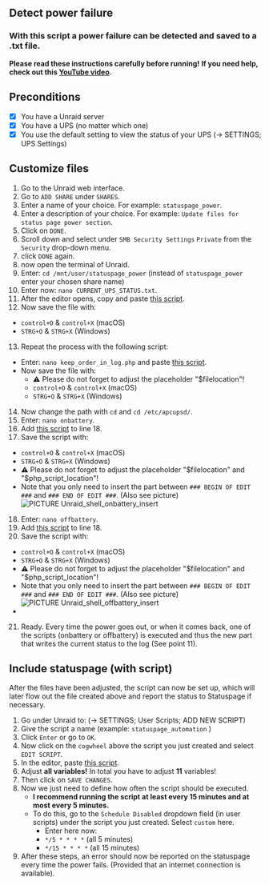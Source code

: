 ## Detect power failure
### With this script a power failure can be detected and saved to a .txt file.
**Please read these instructions carefully before running!**
**If you need help, check out this [YouTube video](https://www.youtube.com/EasyTec100).**

## Preconditions
- [x] You have a Unraid server
- [x] You have a UPS (no matter which one)
- [x] You use the default setting to view the status of your UPS (-> SETTINGS; UPS Settings)

## Customize files
1. Go to the Unraid web interface. 
2. Go to ```ADD SHARE``` under ```SHARES```.
3. Enter a name of your choice. For example: ```statuspage_power```.
4. Enter a description of your choice. For example: ```Update files for status page power section```.
5. Click on ```DONE```.
6. Scroll down and select under ```SMB Security Settings``` ```Private``` from the ```Security``` drop-down menu.
7. click ```DONE``` again.
8. now open the terminal of Unraid.
9. Enter: ```cd /mnt/user/statuspage_power``` (instead of ```statuspage_power``` enter your chosen share name)
10. Enter now: ```nano CURRENT_UPS_STATUS.txt```.
11. After the editor opens, copy and paste [this script](https://github.com/EasyTecRepository/StatuspageAutomation/blob/main/Power/CURRENT_UPS_STATUS.txt).
12. Now save the file with:
   - ```control+O``` & ```control+X``` (macOS)
   - ```STRG+O``` & ```STRG+X``` (Windows)

13. Repeat the process with the following script:
   - Enter: ```nano keep_order_in_log.php``` and paste [this script](https://github.com/EasyTecRepository/StatuspageAutomation/blob/main/Power/keep_order_in_log.php).
   - Now save the file with:
      - ⚠️ Please do not forget to adjust the placeholder "$filelocation"!
      - ```control+O``` & ```control+X``` (macOS)
      - ```STRG+O``` & ```STRG+X``` (Windows)
14. Now change the path with ```cd``` and ```cd /etc/apcupsd/```.
15. Enter: ```nano onbattery```.
16. Add [this script](https://github.com/EasyTecRepository/StatuspageAutomation/blob/main/Power/insert_onbattery) to line 18.
17. Save the script with:
   - ```control+O``` & ```control+X``` (macOS)
   - ```STRG+O``` & ```STRG+X``` (Windows)
   - ⚠️ Please do not forget to adjust the placeholder "$filelocation" and "$php_script_location"!
   - Note that you only need to insert the part between ```### BEGIN OF EDIT ###``` and ```### END OF EDIT ###```. (Also see picture) ![PICTURE Unraid_shell_onbattery_insert](https://github.com/EasyTecRepository/StatuspageAutomation/blob/main/images/Unraid_shell_onbattery_insert.png)
18. Enter: ```nano offbattery```.
19. Add [this script](https://github.com/EasyTecRepository/StatuspageAutomation/blob/main/Power/insert_offbattery) to line 18.
20. Save the script with:
   - ```control+O``` & ```control+X``` (macOS)
   - ```STRG+O``` & ```STRG+X``` (Windows)
   - ⚠️ Please do not forget to adjust the placeholder "$filelocation" and "$php_script_location"!
   - Note that you only need to insert the part between ```### BEGIN OF EDIT ###``` and ```### END OF EDIT ###```. (Also see picture) ![PICTURE Unraid_shell_offbattery_insert](https://github.com/EasyTecRepository/StatuspageAutomation/blob/main/images/Unraid_shell_offbattery_insert.png)
   - 
21. Ready. Every time the power goes out, or when it comes back, one of the scripts (onbattery or offbattery) is executed and thus the new part that writes the current status to the log (See point 11).

## Include statuspage (with script)
After the files have been adjusted, the script can now be set up, which will later flow out the file created above and report the status to Statuspage if necessary.
1. Go under Unraid to: (-> SETTINGS; User Scripts; ADD NEW SCRIPT)
2. Give the script a name (example: ```statuspage_automation``` )
3. Click ```Enter``` or go to ```OK```.
4. Now click on the ```cogwheel``` above the script you just created and select ```EDIT SCRIPT```.
5. In the editor, paste [this script](https://github.com/EasyTecRepository/StatuspageAutomation/blob/main/Power/poweroutage_check.sh).
6. Adjust **all variables!** In total you have to adjust **11** variables!
7. Then click on ```SAVE CHANGES```.
8. Now we just need to define how often the script should be executed. 
   - **I recommend running the script at least every 15 minutes and at most every 5 minutes.**
   - To do this, go to the ```Schedule Disabled``` dropdown field (in user scripts) under the script you just created. Select ```custom``` here.
      - Enter here now:
      - ```*/5 * * * *``` (all 5 minutes)
      - ```*/15 * * * *``` (all 15 minutes)
9. After these steps, an error should now be reported on the statuspage every time the power fails. (Provided that an internet connection is available). 
